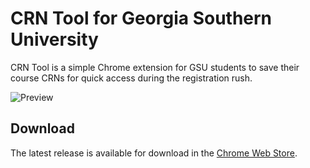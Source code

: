 # CRN Tool for Georgia Southern University  
CRN Tool is a simple Chrome extension for GSU students to save their course CRNs
for quick access during the registration rush.

![Preview]()

## Download
The latest release is available for download in the [Chrome Web Store](https://chrome.google.com/webstore/detail/bootswatch-previewer/jlmhopkiicfdiaghialcjleommnolkpl).